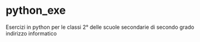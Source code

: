 # python_exe
Esercizi in python per le classi 2° delle scuole secondarie di secondo grado indirizzo informatico
